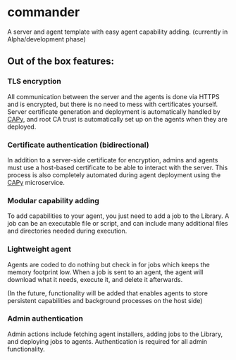 # commander

A server and agent template with easy agent capability adding. (currently in Alpha/development phase)

## Out of the box features:

### TLS encryption

All communication between the server and the agents is done via HTTPS and is encrypted, but there is no need to mess with certificates yourself. Server certificate generation and deployment is automatically handled by [CAPy](https://github.com/doctormay6/CAPy), and root CA trust is automatically set up on the agents when they are deployed.

### Certificate authentication (bidirectional)

In addition to a server-side certificate for encryption, admins and agents must use a host-based certificate to be able to interact with the server. This process is also completely automated during agent deployment using the [CAPy](https://github.com/doctormay6/CAPy) microservice.

### Modular capability adding

To add capabilities to your agent, you just need to add a job to the Library. A job can be an executable file or script, and can include many additional files and directories needed during execution.

### Lightweight agent

Agents are coded to do nothing but check in for jobs which keeps the memory footprint low. When a job is sent to an agent, the agent will download what it needs, execute it, and delete it afterwards.

(In the future, functionality will be added that enables agents to store persistent capabilities and background processes on the host side)

### Admin authentication

Admin actions include fetching agent installers, adding jobs to the Library, and deploying jobs to agents. Authentication is required for all admin functionality.
